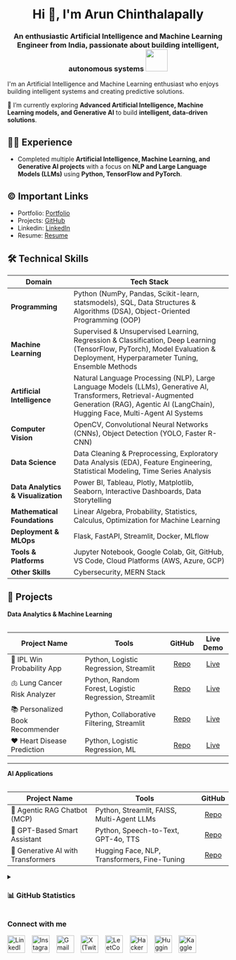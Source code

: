 <h1 align="center">Hi 👋, I'm Arun Chinthalapally</h1>
<h3 align="center">An enthusiastic Artificial Intelligence and Machine Learning Engineer from India, passionate about building intelligent, autonomous systems  <img src="https://media.giphy.com/media/WUlplcMpOCEmTGBtBW/giphy.gif" width="50"></h3>

I'm an Artificial Intelligence and Machine Learning enthusiast who enjoys building intelligent systems and creating predictive solutions.

🌱 I’m currently exploring **Advanced Artificial Intelligence, Machine Learning models, and Generative AI** to build **intelligent, data-driven solutions**.



## 👩‍💻 Experience
- Completed multiple **Artificial Intelligence, Machine Learning, and Generative AI projects** with a focus on **NLP and Large Language Models (LLMs)** using **Python, TensorFlow and PyTorch**.

## ©️ Important Links
- Portfolio: [Portfolio](https://arun248-portfolio.vercel.app)
- Projects: [GitHub](https://github.com/arun-248)
- Linkedin: [LinkedIn](https://www.linkedin.com/in/arun-chinthalapally-7a254b256)
- Resume: [Resume](https://drive.google.com/file/d/1bg9CcNQgJfGT18rl2eBoKk9m6wOTDn8n/view?usp=sharing)

## 🛠️ Technical Skills  

| Domain                        | Tech Stack                                                                                                                        |  
| ----------------------------- | --------------------------------------------------------------------------------------------------------------------------------- |  
| **Programming**               | Python (NumPy, Pandas, Scikit-learn, statsmodels), SQL, Data Structures & Algorithms (DSA), Object-Oriented Programming (OOP)     |  
| **Machine Learning**          | Supervised & Unsupervised Learning, Regression & Classification, Deep Learning (TensorFlow, PyTorch), Model Evaluation & Deployment, Hyperparameter Tuning, Ensemble Methods |  
| **Artificial Intelligence**   | Natural Language Processing (NLP), Large Language Models (LLMs), Generative AI, Transformers, Retrieval-Augmented Generation (RAG), Agentic AI (LangChain), Hugging Face, Multi-Agent AI Systems |  
| **Computer Vision**           | OpenCV, Convolutional Neural Networks (CNNs), Object Detection (YOLO, Faster R-CNN)                                               |  
| **Data Science**              | Data Cleaning & Preprocessing, Exploratory Data Analysis (EDA), Feature Engineering, Statistical Modeling, Time Series Analysis    |  
| **Data Analytics & Visualization** | Power BI, Tableau, Plotly, Matplotlib, Seaborn, Interactive Dashboards, Data Storytelling                                        |  
| **Mathematical Foundations**  | Linear Algebra, Probability, Statistics, Calculus, Optimization for Machine Learning                                               |  
| **Deployment & MLOps**        | Flask, FastAPI, Streamlit, Docker, MLflow                                                                                         |  
| **Tools & Platforms**         | Jupyter Notebook, Google Colab, Git, GitHub, VS Code, Cloud Platforms (AWS, Azure, GCP)                                           |  
| **Other Skills**              | Cybersecurity, MERN Stack                                                                                                         |  



## 🔭 Projects

<summary><b>Data Analytics & Machine Learning</b></summary>
<br/>

Project Name | Tools | GitHub | Live Demo
------- | --------- | :--------: | :--------: 
🏏 IPL Win Probability App | Python, Logistic Regression, Streamlit | [Repo](https://github.com/arun-248/ipl-win-probability-app) | [Live](https://iplwinpredictorbyarun.streamlit.app/)  
🫁 Lung Cancer Risk Analyzer | Python, Random Forest, Logistic Regression, Streamlit | [Repo](https://github.com/arun-248/lung-cancer-risk-analyzer) | [Live](https://arun24-lung-cancer-analyzer.streamlit.app/)  
📚 Personalized Book Recommender | Python, Collaborative Filtering, Streamlit | [Repo](https://github.com/arun-248/Personalized-Book-Recommender) | [Live](https://arunpersonalizedbookrecommender.streamlit.app/)  
❤️ Heart Disease Prediction | Python, Logistic Regression, ML | [Repo](https://github.com/arun-248/Heart-Disease-Prediction) | [Live]([https://heart-disease-prediction.streamlit.app/](https://github.com/arun-248/Heart-Disease-Prediction))  

---

<summary><b>AI Applications</b></summary>
<br/>

Project Name | Tools | GitHub
------- | --------- | :--------:  
🤖 Agentic RAG Chatbot (MCP) | Python, Streamlit, FAISS, Multi-Agent LLMs | [Repo](https://github.com/arun-248/Agentic-RAG-Chatbot-MCP)  
🎤 GPT-Based Smart Assistant | Python, Speech-to-Text, GPT-4o, TTS | [Repo](https://github.com/arun-248/GPT-Based-Smart-Assistant)  
🧠 Generative AI with Transformers | Hugging Face, NLP, Transformers, Fine-Tuning | [Repo](https://github.com/arun-248/generative-ai-with-transformers)  


<details>
<summary> <h3>📊 GitHub Statistics</h3> </summary>
<div align="left">

<p align="left">
  <img src="https://komarev.com/ghpvc/?username=arun-248&label=Profile%20views&color=0e75b6&style=flat" alt="arun-248" />
</p>

<p>
  <img align="left" src="https://github-readme-stats.vercel.app/api/top-langs?username=arun-248&show_icons=true&locale=en&layout=compact&theme=radical" alt="Top Languages" />
</p>

<p>&nbsp;
  <img align="center" src="https://github-readme-stats.vercel.app/api?username=arun-248&show_icons=true&locale=en&theme=radical" alt="GitHub Stats" />
</p>

<p>
  <img align="center" src="https://github-readme-streak-stats.herokuapp.com/?user=arun-248&theme=radical" alt="GitHub Streak" />
</p>

</div>
</details>


<h3 align="left">Connect with me</h3>
<p align="left">

  <a href="https://www.linkedin.com/in/arun-chinthalapally-7a254b256" target="_blank"><img alt="LinkedIn" width="40px" src="https://cdn-icons-png.flaticon.com/512/3536/3536505.png"></a> &nbsp;&nbsp;
  <a href="https://www.instagram.com/your-instagram/" target="_blank"><img alt="Instagram" width="40px" src="https://cdn-icons-png.flaticon.com/512/1384/1384063.png"></a> &nbsp;&nbsp;
  <a href="mailto:arunchinthalapally248@gmail.com" target="_blank"><img alt="Gmail" width="40px" src="https://cdn-icons-png.flaticon.com/512/5968/5968534.png"></a> &nbsp;&nbsp;
  <a href="https://x.com/Arun2484?s=08" target="_blank"><img alt="X (Twitter)" width="40px" src="https://cdn-icons-png.flaticon.com/512/5969/5969020.png"></a> &nbsp;&nbsp;
  <a href="https://leetcode.com/u/arun248/" target="_blank"><img alt="LeetCode" width="40px" src="https://upload.wikimedia.org/wikipedia/commons/1/19/LeetCode_logo_black.png"></a> &nbsp;&nbsp;
  <a href="https://www.hackerrank.com/profile/c_arun6278" target="_blank"><img alt="HackerRank" width="40px" src="https://upload.wikimedia.org/wikipedia/commons/4/40/HackerRank_Icon-1000px.png"></a> &nbsp;&nbsp;
  <a href="https://huggingface.co/arun2484" target="_blank"><img alt="Hugging Face" width="40px" src="https://huggingface.co/front/assets/huggingface_logo-noborder.svg"></a> &nbsp;&nbsp;
  <a href="https://www.kaggle.com/chinthalapallyarun" target="_blank"><img alt="Kaggle" width="40px" src="https://cdn-icons-png.flaticon.com/512/6124/6124995.png"></a> &nbsp;&nbsp;

</p>
